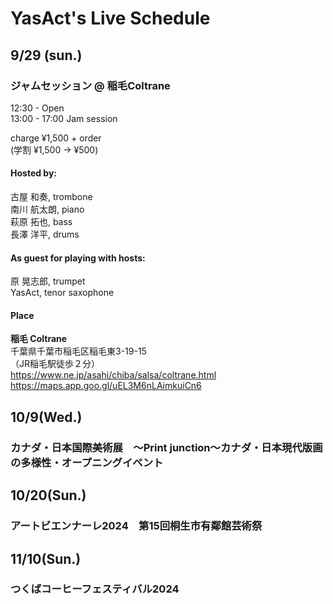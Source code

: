 # YasAct's Live Schedule

## 9/29 (sun.)

### ジャムセッション @ 稲毛Coltrane

12:30 - Open   
13:00 - 17:00 Jam session

charge ¥1,500 + order  
(学割 ¥1,500 → ¥500)

#### Hosted by:
古屋 和奏, trombone  
南川 航太朗, piano  
萩原 拓也, bass  
長澤 洋平, drums  

#### As guest for playing with hosts:
原 晃志郎, trumpet  
YasAct, tenor saxophone  

#### Place
**稲毛 Coltrane**  
千葉県千葉市稲毛区稲毛東3-19-15  
（JR稲毛駅徒歩２分）  
https://www.ne.jp/asahi/chiba/salsa/coltrane.html  
https://maps.app.goo.gl/uEL3M6nLAimkuiCn6

## 10/9(Wed.)
### カナダ・日本国際美術展　～Print junction～カナダ・日本現代版画の多様性・オープニングイベント

## 10/20(Sun.)

### アートビエンナーレ2024　第15回桐生市有鄰館芸術祭

## 11/10(Sun.)

### つくばコーヒーフェスティバル2024




